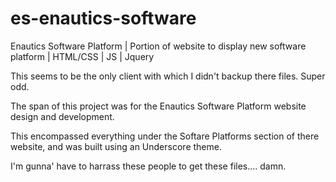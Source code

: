 # es-enautics-software
Enautics Software Platform | Portion of website to display new software platform | HTML/CSS | JS | Jquery

This seems to be the only client with which I didn't backup there files. Super odd.

The span of this project was for the Enautics Software Platform website design and development.

This encompassed everything under the Softare Platforms section of there website, and was built using an Underscore theme.

I'm gunna' have to harrass these people to get these files.... damn.
